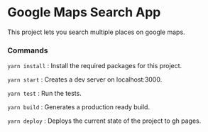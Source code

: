 # Google Maps Search App

This project lets you search multiple places on google maps.

### Commands

`yarn install` : Install the required packages for this project.

`yarn start` : Creates a dev server on localhost:3000.

`yarn test` : Run the tests.

`yarn build` : Generates a production ready build.

`yarn deploy` : Deploys the current state of the project to gh pages.
